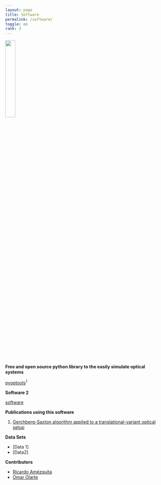 ```yaml
---
layout: page
title: Software
permalink: /software/
toggle: on
rank: 3
---
```


<div style="margin-bottom: 50px;">
    <img class="float-left" width="25%" src="{{ 'projects/pyoptools.png' | prepend: site.images_dir | prepend: site.baseurl }}" />
</div>



**Free and open source python library to the easily simulate optical systems**

[pyoptools](https://github.com/cihologramas/pyoptools)<sup>1</sup>

**Software 2**

[software](https://github.com/oeolartep)

**Publications using this software**

1. [Gerchberg-Saxton algorithm applied to a translational-variant optical setup](https://doi.org/10.1364/OE.21.019128)

**Data Sets**

* [Data 1]
* [Data2]

**Contributors**

* [Ricardo Amézquita](https://github.com/ramezquitao)
* [Omar Olarte](https://github.com/oeolartep)


